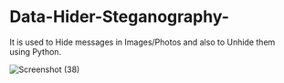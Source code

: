 # Data-Hider-Steganography-
It is used to Hide messages in Images/Photos and also to Unhide them using Python.


![Screenshot (38)](https://github.com/Kaustubh-Indulkar/Data-Hider-Steganography/assets/147513594/0f9e1616-7a2e-4766-808b-1a55b45867a9)
